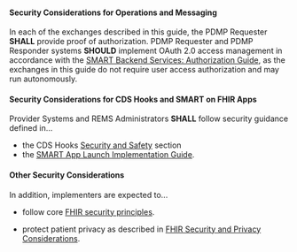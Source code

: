 
#### Security Considerations for Operations and Messaging
In each of the exchanges described in this guide, the PDMP Requester **SHALL** provide proof of authorization. PDMP Requester and PDMP Responder systems **SHOULD** implement OAuth 2.0 access management in accordance with the [SMART Backend Services: Authorization Guide](https://hl7.org/fhir/uv/bulkdata/authorization), as the exchanges in this guide do not require user access authorization and may run autonomously.
<!--
<div>
<figure class="figure">
<figcaption class="figure-caption"><strong>Figure: Transactions secured using SMART on FHIR Backend Services Specification</strong></figcaption>
  <img src="pdmp-security-backend.png" style="float:none">  
</figure>
</div>

<p></p>

#####  PDMP Responder Requirements
* Specifically the PDMP Responder will implement the Authorization Server (documented as EHR Authorization Server in the SMART on FHIR Backend Services specification) that will permit the PDMP Requester to ask for  data about specific patients.  
* The PDMP Responder's Authorization Server will register each PDMP Requester and provide the capability to register its public key with the Authorization Server. 
* The PDMP Responder is expected to allow registration of a PDMP Requester for each individual Provider or a Provider Organization as required by policies.

<p></p>

#####  PDMP Requester Requirements
* The PDMP Requester will implement the requirements corresponding to the App actor in the SMART on FHIR Backend Services specification.
* The PDMP Requester is expected to run in a trusted environment and hence be capable of protecting the Private Key.

-->

<p></p>

#### Security Considerations for CDS Hooks and SMART on FHIR Apps

Provider Systems and REMS Administrators **SHALL** follow security guidance defined in...
- the CDS Hooks [Security and Safety](https://cds-hooks.hl7.org/2.0/#security-and-safety) section
- the [SMART App Launch  Implementation Guide](https://hl7.org/fhir/smart-app-launch).

<p></p>

#### Other Security Considerations
In addition, implementers are expected to...
- follow core [FHIR security principles](https://www.hl7.org/fhir/security.html).
 
- protect patient privacy as described in [FHIR Security and Privacy Considerations](https://www.hl7.org/fhir/secpriv-module.html).

<p></p>
<p></p>
